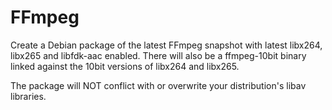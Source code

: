 FFmpeg
======

Create a Debian package of the latest FFmpeg snapshot with latest libx264, libx265 and libfdk-aac enabled.
There will also be a ffmpeg-10bit binary linked against the 10bit versions of libx264 and libx265.

The package will NOT conflict with or overwrite your distribution's libav libraries.

